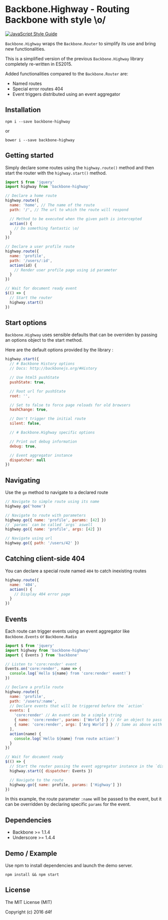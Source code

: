 # Backbone.Highway - Routing Backbone with style \o/

[![JavaScript Style Guide](https://img.shields.io/badge/code%20style-standard-brightgreen.svg)](http://standardjs.com/)

```Backbone.Highway``` wraps the ```Backbone.Router``` to simplify its use and bring new functionalities.

This is a simplified version of the previous ```Backbone.Highway``` library completely re-written in ES2015.

Added functionalities compared to the ```Backbone.Router``` are:

 * Named routes
 * Special error routes 404
 * Event triggers distributed using an event aggregator

## Installation

```
npm i --save backbone-highway
```

or

```
bower i --save backbone-highway
```

## Getting started

Simply declare some routes using the ```highway.route()``` method
and then start the router with the ```highway.start()``` method.

```javascript
import $ from 'jquery'
import highway from 'backbone-highway'

// Declare a home route
highway.route({
  name: 'home', // The name of the route
  path: '/', // The url to which the route will respond

  // Method to be executed when the given path is intercepted
  action() {
    // Do something fantastic \o/
  }
})

// Declare a user profile route
highway.route({
  name: 'profile',
  path: '/users/:id',
  action(id) {
    // Render user profile page using id parameter
  }
})

// Wait for document ready event
$(() => {
  // Start the router
  highway.start()
})
```

## Start options

```Backbone.Highway``` uses sensible defaults that can be overriden by passing an options object to the start method.

Here are the default options provided by the library :

```javascript
highway.start({
  // # Backbone History options
  // Docs: http://backbonejs.org/#History

  // Use html5 pushState
  pushState: true,

  // Root url for pushState
  root: '',

  // Set to false to force page reloads for old browsers
  hashChange: true,

  // Don't trigger the initial route
  silent: false,

  // # Backbone.Highway specific options

  // Print out debug information
  debug: true,

  // Event aggregator instance
  dispatcher: null
})
```

## Navigating

Use the ```go``` method to navigate to a declared route

```javascript
// Navigate to simple route using its name
highway.go('home')

// Navigate to route with parameters
highway.go({ name: 'profile', params: [42] })
// `params` can be called `args` aswell
highway.go({ name: 'profile', args: [42] })

// Navigate using url
highway.go({ path: '/users/42' })
```

## Catching client-side 404

You can declare a special route named ```404``` to catch inexisting routes

```javascript
highway.route({
  name: '404',
  action() {
    // Display 404 error page
  }
})
```

## Events

Each route can trigger events using an event aggregator like ```Backbone.Events``` or ```Backbone.Radio```

```javascript
import $ from 'jquery'
import highway from 'backbone-highway'
import { Events } from 'backbone'

// Listen to 'core:render' event
Events.on('core:render', name => {
  console.log(`Hello ${name} from 'core:render' event!`)
})

// Declare a profile route
highway.route({
  name: 'profile',
  path: '/users/:name',
  // Declare events that will be triggered before the `action`
  events: [
    'core:render' // An event can be a simple string
    { name: 'core:render', params: ['World'] } // Or an object to pass in specific parameters
    { name: 'core:render', args: ['Arg World'] } // Same as above with `args` instead of `params`
  ],
  action(name) {
    console.log(`Hello ${name} from route action!`)
  }
})

// Wait for document ready
$(() => {
  // Start the router passing the event aggregator instance in the `dispatcher` option
  highway.start({ dispatcher: Events })

  // Navigate to the route
  highway.go({ name: profile, params: ['Highway'] })
})
```

In this example, the route parameter ```:name``` will be passed to the event,
but it can be overridden by declaring specific ```params``` for the event.

## Dependencies

 - Backbone >= 1.1.4
 - Underscore >= 1.4.4

## Demo / Example

Use npm to install dependencies and launch the demo server.

```
npm install && npm start
```

## License

The MIT License (MIT)

Copyright (c) 2016 d4f
